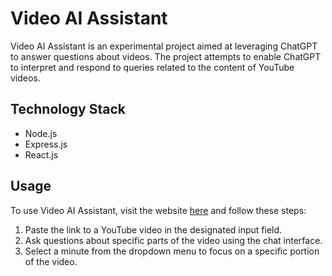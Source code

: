 # Video AI Assistant

Video AI Assistant is an experimental project aimed at leveraging ChatGPT to answer questions about videos. The project attempts to enable ChatGPT to interpret and respond to queries 
related to the content of YouTube videos.

## Technology Stack

- Node.js
- Express.js
- React.js

## Usage

To use Video AI Assistant, visit the website [here](https://insightai.netlify.app/) and follow these steps:

1. Paste the link to a YouTube video in the designated input field.
2. Ask questions about specific parts of the video using the chat interface.
3. Select a minute from the dropdown menu to focus on a specific portion of the video.
